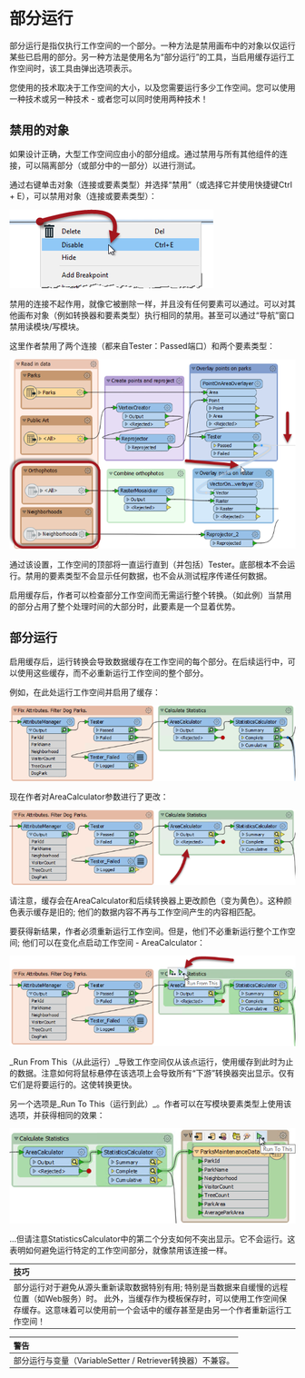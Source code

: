 # 部分运行

部分运行是指仅执行工作空间的一个部分。一种方法是禁用画布中的对象以仅运行某些已启用的部分。另一种方法是使用名为“部分运行”的工具，当启用缓存运行工作空间时，该工具由弹出选项表示。

您使用的技术取决于工作空间的大小，以及您需要运行多少工作空间。您可以使用一种技术或另一种技术 - 或者您可以同时使用两种技术！

## 禁用的对象

如果设计正确，大型工作空间应由小的部分组成。通过禁用与​​所有其他组件的连接，可以隔离部分（或部分中的一部分）以进行测试。

通过右键单击对象（连接或要素类型）并选择“禁用”（或选择它并使用快捷键Ctrl + E），可以禁用对象（连接或要素类型）：

[![](../.gitbook/assets/img3.032.disablingconnection.png)](https://github.com/safesoftware/FMETraining/blob/Desktop-Basic-2018/DesktopBasic3WorkspaceDesign/Images/Img3.032.DisablingConnection.png)

禁用的连接不起作用，就像它被删除一样，并且没有任何要素可以通过。可以对其他画布对象（例如转换器和要素类型）执行相同的禁用。甚至可以通过“导航”窗口禁用读模块/写模块。

这里作者禁用了两个连接（都来自Tester：Passed端口）和两个要素类型：

[![](../.gitbook/assets/img3.031.disabledconnection.png)](https://github.com/safesoftware/FMETraining/blob/Desktop-Basic-2018/DesktopBasic3WorkspaceDesign/Images/Img3.031.DisabledConnection.png)

通过该设置，工作空间的顶部将一直运行直到（并包括）Tester。底部根本不会运行。禁用的要素类型不会显示任何数据，也不会从测试程序传递任何数据。

启用缓存后，作者可以检查部分工作空间而无需运行整个转换。（如此例）当禁用的部分占用了整个处理时间的大部分时，此要素是一个显着优势。

## 部分运行

启用缓存后，运行转换会导致数据缓存在工作空间的每个部分。在后续运行中，可以使用这些缓存，而不必重新运行工作空间的整个部分。

例如，在此处运行工作空间并启用了缓存：

[![](../.gitbook/assets/img3.033.cachedforpartialrun.png)](https://github.com/safesoftware/FMETraining/blob/Desktop-Basic-2018/DesktopBasic3WorkspaceDesign/Images/Img3.033.CachedForPartialRun.png)

现在作者对AreaCalculator参数进行了更改：

[![](../.gitbook/assets/img3.034.stalecachefromedit.png)](https://github.com/safesoftware/FMETraining/blob/Desktop-Basic-2018/DesktopBasic3WorkspaceDesign/Images/Img3.034.StaleCacheFromEdit.png)

请注意，缓存会在AreaCalculator和后续转换器上更改颜色（变为黄色）。这种颜色表示缓存是旧的; 他们的数据内容不再与工作空间产生的内容相匹配。

要获得新结果，作者必须重新运行工作空间。但是，他们不必重新运行整个工作空间; 他们可以在变化点启动工作空间 - AreaCalculator：

[![](../.gitbook/assets/img3.035.cacherunfromhere.png)](https://github.com/safesoftware/FMETraining/blob/Desktop-Basic-2018/DesktopBasic3WorkspaceDesign/Images/Img3.035.CacheRunFromHere.png)

_Run From This（从此运行）_导致工作空间仅从该点运行，使用缓存到此时为止的数据。注意如何将鼠标悬停在该选项上会导致所有“下游”转换器突出显示。仅有它们是将要运行的。这使转换更快。

另一个选项是_Run To This（运行到此）_。作者可以在写模块要素类型上使用该选项，并获得相同的效果：

[![](../.gitbook/assets/img3.036.cacheruntothis.png)](https://github.com/safesoftware/FMETraining/blob/Desktop-Basic-2018/DesktopBasic3WorkspaceDesign/Images/Img3.036.CacheRunToThis.png)

...但请注意StatisticsCalculator中的第二个分支如何不突出显示。它不会运行。这表明如何避免运行特定的工作空间部分，就像禁用该连接一样。

|  技巧 |
| :--- |
|  部分运行对于避免从源头重新读取数据特别有用; 特别是当数据来自缓慢的远程位置（如Web服务）时。  此外，当缓存作为模板保存时，可以使用工作空间保存缓存。这意味着可以使用前一个会话中的缓存甚至是由另一个作者重新运行工作空间！ |

|  警告 |
| :--- |
|  部分运行与变量（VariableSetter / Retriever转换器）不兼容。 |

